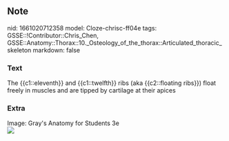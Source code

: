 ## Note
nid: 1661020712358
model: Cloze-chrisc-ff04e
tags: GSSE::!Contributor::Chris_Chen, GSSE::Anatomy::Thorax::10._Osteology_of_the_thorax::Articulated_thoracic_skeleton
markdown: false

### Text
<div class="toggle">
  The {{c1::eleventh}} and {{c1::twelfth}} ribs (aka {{c2::floating
  ribs}}) float freely in muscles and are tipped by cartilage at
  their apices
</div>

### Extra
<div>
  Image: Gray's Anatomy for Students 3e
</div><img src=
"paste-5ee203d4114ffd0024748885b15dbcd53a55a43d.png">
